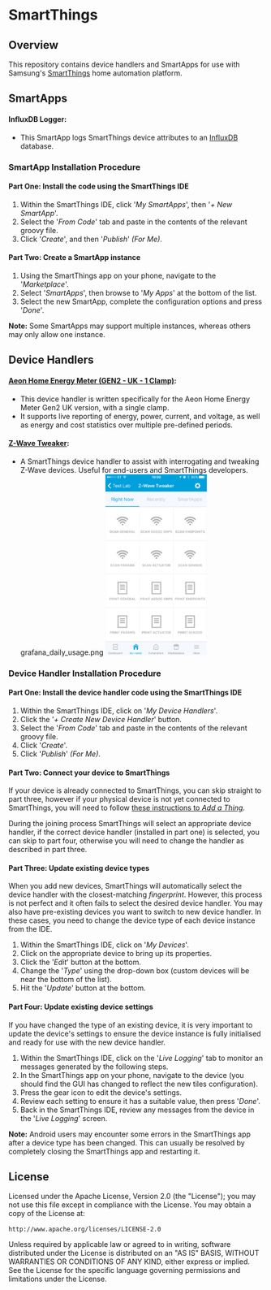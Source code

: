 # SmartThings


## Overview

This repository contains device handlers and SmartApps for use with Samsung's [SmartThings](http://www.smartthings.com) home automation platform.

## SmartApps

#### InfluxDB Logger:
 - This SmartApp logs SmartThings device attributes to an [InfluxDB](https://influxdata.com/) database.

### SmartApp Installation Procedure

#### Part One: Install the code using the SmartThings IDE

1. Within the SmartThings IDE, click '*My SmartApps*', then '*+ New SmartApp*'. 
2. Select the '*From Code*' tab and paste in the contents of the relevant groovy file.
3. Click '*Create*', and then '*Publish*' *(For Me)*.

#### Part Two: Create a SmartApp instance

1. Using the SmartThings app on your phone, navigate to the '*Marketplace*'.
2. Select '*SmartApps*', then browse to '*My Apps*' at the bottom of the list.
3. Select the new SmartApp, complete the configuration options and press '*Done*'.

**Note:** Some SmartApps may support multiple instances, whereas others may only allow one instance.

## Device Handlers

#### [Aeon Home Energy Meter (GEN2 - UK - 1 Clamp)](https://raw.githubusercontent.com/castlecole/customdevices/master/Aeon/z-WaveAeonHomeEnergyMeter.groovy):
 - This device handler is written specifically for the Aeon Home Energy Meter Gen2 UK version, with a single clamp.
 - It supports live reporting of energy, power, current, and voltage, as well as energy and cost statistics over multiple pre-defined periods.
 
#### [Z-Wave Tweaker](https://raw.githubusercontent.com/castlecole/customdevices/master/Aeon/Z-WaveTweaker.groovy):
 - A SmartThings device handler to assist with interrogating and tweaking Z-Wave devices. Useful for end-users and SmartThings developers.  grafana_daily_usage.png 
   <img src="https://raw.githubusercontent.com/castlecole/customdevices/master/Aeon/screenshots/zwt-ss-tiles-main.png" width="200">

### Device Handler Installation Procedure

#### Part One: Install the device handler code using the SmartThings IDE

1. Within the SmartThings IDE, click on '*My Device Handlers*'.
2. Click the '*+ Create New Device Handler*' button. 
3. Select the '*From Code*' tab and paste in the contents of the relevant groovy file.
4. Click '*Create*'.
5. Click '*Publish*' *(For Me)*.

#### Part Two: Connect your device to SmartThings

If your device is already connected to SmartThings, you can skip straight to part three, however if your physical device is not yet connected to SmartThings, you will need to follow [these instructions to _Add a Thing_](https://support.smartthings.com/hc/en-gb/articles/205956950-How-to-connect-and-configure-new-devices).

During the joining process SmartThings will select an appropriate device handler, if the correct device handler (installed in part one) is selected, you can skip to part four, otherwise you will need to change the handler as described in part three.

#### Part Three: Update existing device types

When you add new devices, SmartThings will automatically select the device handler with the closest-matching *fingerprint*. However, this process is not perfect and it often fails to select the desired device handler. You may also have pre-existing devices you want to switch to new device handler. In these cases, you need to change the device type of each device instance from the IDE.

1. Within the SmartThings IDE, click on '*My Devices*'.
2. Click on the appropriate device to bring up its properties.
3. Click the '*Edit*' button at the bottom.
4. Change the '*Type*' using the drop-down box (custom devices will be near the bottom of the list).
5. Hit the '*Update*' button at the bottom.

#### Part Four: Update existing device settings

If you have changed the type of an existing device, it is very important to update the device's settings to ensure the device instance is fully initialised and ready for use with the new device handler.

1. Within the SmartThings IDE, click on the '*Live Logging*' tab to monitor an messages generated by the following steps. 
2. In the SmartThings app on your phone, navigate to the device (you should find the GUI has changed to reflect the new tiles configuration).
3. Press the gear icon to edit the device's settings.
4. Review each setting to ensure it has a suitable value, then press '*Done*'.
5. Back in the SmartThings IDE, review any messages from the device in the '*Live Logging*' screen. 
 
**Note:** Android users may encounter some errors in the SmartThings app after a device type has been changed. This can usually be resolved by completely closing the SmartThings app and restarting it.

## License

Licensed under the Apache License, Version 2.0 (the "License"); you may not use this file except
in compliance with the License. You may obtain a copy of the License at:

    http://www.apache.org/licenses/LICENSE-2.0

Unless required by applicable law or agreed to in writing, software distributed under the License is distributed
on an "AS IS" BASIS, WITHOUT WARRANTIES OR CONDITIONS OF ANY KIND, either express or implied. See the License
for the specific language governing permissions and limitations under the License.
